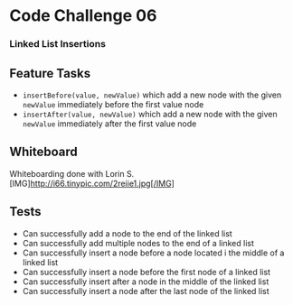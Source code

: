 # Code Challenge 06
### Linked List Insertions

## Feature Tasks
* `insertBefore(value, newValue)` which add a new node with the given `newValue` immediately before the first value node
* `insertAfter(value, newValue)` which add a new node with the given `newValue` immediately after the first value node

## Whiteboard
Whiteboarding done with Lorin S.
[IMG]http://i66.tinypic.com/2reiie1.jpg[/IMG]

## Tests
* Can successfully add a node to the end of the linked list
* Can successfully add multiple nodes to the end of a linked list
* Can successfully insert a node before a node located i the middle of a linked list
* Can successfully insert a node before the first node of a linked list
* Can successfully insert after a node in the middle of the linked list
* Can successfully insert a node after the last node of the linked list

